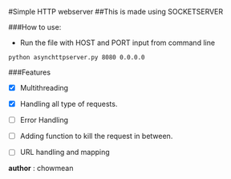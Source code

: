 #Simple HTTP webserver
##This is made using SOCKETSERVER

###How to use:
- Run the file with HOST and PORT input from command line 
```
python asynchttpserver.py 8080 0.0.0.0
```


###Features
- [x] Multithreading
- [x] Handling all type of requests.
- [ ] Error Handling
- [ ] Adding function to kill the request in between.
- [ ] URL handling and mapping


__author__ :  chowmean
